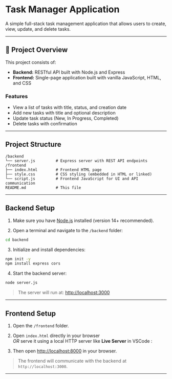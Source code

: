 # Task Manager Application

A simple full-stack task management application that allows users to create, view, update, and delete tasks.

---

## 🚀 Project Overview

This project consists of:

- **Backend:** RESTful API built with Node.js and Express  
- **Frontend:** Single-page application built with vanilla JavaScript, HTML, and CSS

### Features
- View a list of tasks with title, status, and creation date  
- Add new tasks with title and optional description  
- Update task status (New, In Progress, Completed)  
- Delete tasks with confirmation

---

##  Project Structure

```
/backend
└── server.js         # Express server with REST API endpoints
/frontend
├── index.html        # Frontend HTML page
├── style.css         # CSS styling (embedded in HTML or linked)
└── script.js         # Frontend JavaScript for UI and API communication
README.md             # This file
```

---

##  Backend Setup

1. Make sure you have [Node.js](https://nodejs.org/) installed (version 14+ recommended).

2. Open a terminal and navigate to the `/backend` folder:

```bash
cd backend
```

3. Initialize and install dependencies:

```bash
npm init -y
npm install express cors
```

4. Start the backend server:

```bash
node server.js
```

> The server will run at: [http://localhost:3000](http://localhost:3000)

---

##  Frontend Setup

1. Open the `/frontend` folder.

2. Open `index.html` directly in your browser  
   *OR* serve it using a local HTTP server like **Live Server** in VSCode  :

3. Then open [http://localhost:8000](http://localhost:8000) in your browser.

> The frontend will communicate with the backend at `http://localhost:3000`.

---

